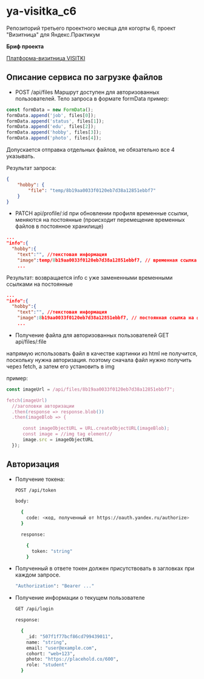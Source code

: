 # ya-visitka_c6

Репозиторий третьего проектного месяца для когорты 6, проект "Визитница" для Яндекс.Практикум

**Бриф проекта**

[Платформа-визитница VISITKI](https://www.notion.so/3-465e1da1ed11434799ccfb0b27354e75?pvs=4#ad33a3506d264a7a810d62e3644014ca)

## Описание сервиса по загрузке файлов

- POST /api/files
   Маршрут доступен для авторизованных пользователей. Тело запроса в формате formData
   пример:

```js
const formData = new FormData();
formData.append('job', files[0]);
formData.append('status', files[1]);
formData.append('edu', files[2]);
formData.append('hobby', files[3]);
formData.append('photo', files[4]);
```

Допускается отправка отдельных файлов, не обязательно все 4 указывать.

Результат запроса:

```json
{
    "hobby": {
        "file": "temp/8b19aa0033f0120eb7d38a12851ebbf7"
    }
}
```

- PATCH api/profile/:id
   при обновлении профиля временные ссылки, меняются на постоянные (происходит перемещение временных файлов в постоянное хранилище)

```json
...
"info":{
  "hobby":{
    "text":"", //текстовая информация
    "image":temp/8b19aa0033f0120eb7d38a12851ebbf7, // временная ссылка на файл
    ...
```

Результат:
возвращается info с уже замененными временными ссылками на постоянные

```json
...
"info":{
  "hobby":{
    "text":"", //текстовая информация
    "image":8b19aa0033f0120eb7d38a12851ebbf7, // постоянная ссылка на файл
    ...
```

- Получение файла для авторизованных пользователей GET api/files/:file

напрямую использовать файл в качестве картинки из html не получится, поскольку нужна авторизация. поэтому сначала файл нужно получить через fetch, а затем его установить в img

пример:

```js
const imageUrl = /api/files/8b19aa0033f0120eb7d38a12851ebbf7";

fetch(imageUrl)
  //заголовки авторизации
  .then(response => response.blob())
  .then(imageBlob => {

      const imageObjectURL = URL.createObjectURL(imageBlob);
      const image = //img tag element//
      image.src = imageObjectURL
  });
```

## Авторизация

- Получение токена:

  ```bash
  POST /api/token

  body:

    {
      code: <код, полученный от https://oauth.yandex.ru/authorize>
    }
  ```

  ```bash
    response:

      {
        token: "string"
      }
  ```

- Полученный в ответе токен должен присутствовать в загловках при каждом запросе.

  ```bash
  "Authorization": "Bearer ..."
  ```

- Получение информации о текущем пользователе

  ```bash
  GET /api/login
  ```

  ```bash
  response:

    {
      _id: "507f1f77bcf86cd799439011",
      name: "string",
      email: "user@example.com",
      cohort: "web+123",
      photo: "https://placehold.co/600",
      role: "student"
    }
  ```
